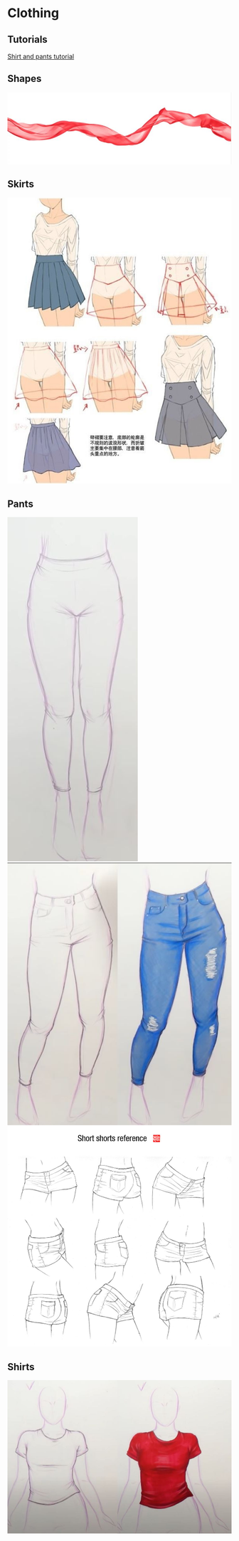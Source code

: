 # Clothing

## Tutorials
[Shirt and pants tutorial](https://www.youtube.com/watch?v=fZromU5RKwA)

## Shapes
![](img/fabric_on_wind.JPG)

## Skirts
![](img/skirt1.jpg)

## Pants
![](img/pants_basic.JPG)
![](img/jeans.JPG)
![](img/shorts.jpg)

## Shirts
![](img/shirt.JPG)


